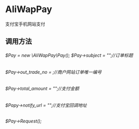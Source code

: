 # AliWapPay
支付宝手机网站支付
## 调用方法 
###### $Pay = new \AliWapPay\Pay(); $Pay->subject = "";//订单标题 
###### $Pay->out_trade_no = ;//商户网站订单唯一编号
###### $Pay->total_amount = "";//支付金额 
###### $Papy->notify_url = "";//支付宝回调地址
###### $Pay->Request();



